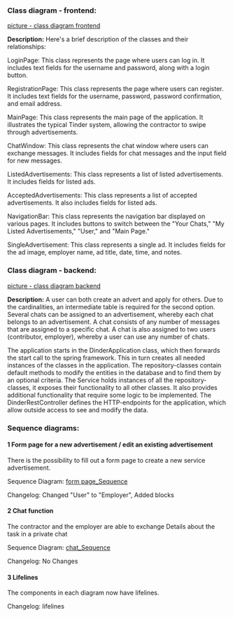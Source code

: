 ### Class diagram - frontend:
[picture - class diagram frontend](https://github.com/dhbw-ka-tinf22b5-dinder/Dinder-SRS/blob/main/Diagramme/Klassendiagramme/Frontend.png)

**Description:**
Here's a brief description of the classes and their relationships:

LoginPage: This class represents the page where users can log in. It includes text fields for the username and password, along with a login button.

RegistrationPage: This class represents the page where users can register. It includes text fields for the username, password, password confirmation, and email address.

MainPage: This class represents the main page of the application. It illustrates the typical Tinder system, allowing the contractor to swipe through advertisements.

ChatWindow: This class represents the chat window where users can exchange messages. It includes fields for chat messages and the input field for new messages.

ListedAdvertisements: This class represents a list of listed advertisements. It includes fields for listed ads.

AcceptedAdvertisements: This class represents a list of accepted advertisements. It also includes fields for listed ads.

NavigationBar: This class represents the navigation bar displayed on various pages. It includes buttons to switch between the "Your Chats," "My Listed Advertisements," "User," and "Main Page."

SingleAdvertisement: This class represents a single ad. It includes fields for the ad image, employer name, ad title, date, time, and notes.

### Class diagram - backend:
[picture - class diagram backend](https://github.com/dhbw-ka-tinf22b5-dinder/Dinder-SRS/blob/main/Diagramme/Klassendiagramme/Backend.png)

**Description:**
A user can both create an advert and apply for others.
Due to the cardinalities, an intermediate table is required for the second option.
Several chats can be assigned to an advertisement, whereby each chat belongs to an advertisement.
A chat consists of any number of messages that are assigned to a specific chat.
A chat is also assigned to two users (contributor, employer), whereby a user can use any number of chats.

The application starts in the DinderApplication class, which then forwards the start call to the spring framework.
This in turn creates all needed instances of the classes in the application.
The repository-classes contain default methods to modify the entities in the database and to find them by an optional criteria.
The Service holds instances of all the repository-classes, it exposes their functionality to all other classes.
It also provides additional functionality that require some logic to be implemented.
The DinderRestController defines the HTTP-endpoints for the application, which allow outside access to see and modify the data.

### Sequence diagrams:

#### 1 Form page for a new advertisement / edit an existing advertisement
There is the possibility to fill out a form page to create a new service advertisement.

Sequence Diagram:
[form page_Sequence](https://github.com/dhbw-ka-tinf22b5-dinder/Dinder-SRS/tree/main/Diagramme/Sequenzdiagramme/FormPageAdvertisement.png)

Changelog: Changed "User" to "Employer", Added blocks

#### 2 Chat function
The contractor and the employer are able to exchange Details about the task in a private chat

Sequence Diagram:
[chat_Sequence](https://github.com/dhbw-ka-tinf22b5-dinder/Dinder-SRS/tree/main/Diagramme/Sequenzdiagramme/ChatDinder.png)

Changelog: No Changes

#### 3 Lifelines
The components in each diagram now have lifelines.

Changelog: lifelines
